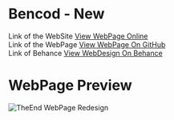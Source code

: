 # Bencod - New
Link of the WebSite [View WebPage Online](http://www.bencod.pe.hu)<br>
Link of the WebPage [View WebPage On GitHub](https://becod.github.io/Bencod-New)<br>
Link of Behance [View WebDesign On Behance](https://www.behance.net/gallery/49342251/BENCOD-Website)
<br>
# WebPage Preview
![TheEnd WebPage Redesign](https://becod.github.io/Bencod-New/src/img/screencapture-file-C-GitHub-Bencod-New-index-html-1505417366124.png)
